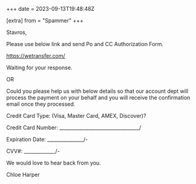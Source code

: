+++
date = 2023-09-13T19:48:48Z

[extra]
from = "Spammer"
+++

Stavros,

Please use below link and send Po and CC Authorization Form. 

https://wetransfer.com/ 

Waiting for your response.

OR

Could you please help us with below details so that our account dept will process the payment on your behalf and you will receive the confirmation email once they processed.

Credit Card Type: (Visa, Master Card, AMEX, Discover)?

Credit Card Number: _________________________________/

Expiration Date: _______________/-

CVV#: _____________/- 

We would love to hear back from you. 

Chloe Harper
